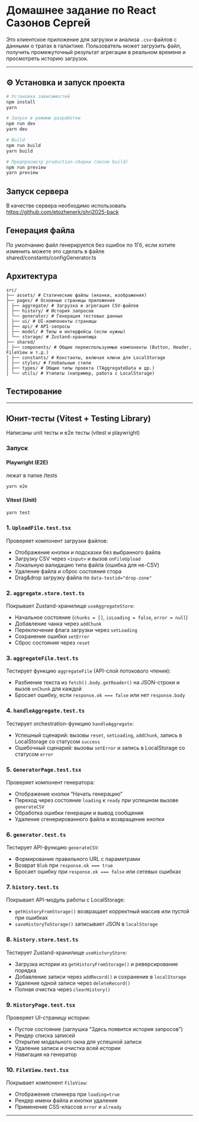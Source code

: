 # Домашнее задание по React Сазонов Сергей

Это клиентское приложение для загрузки и анализа `.csv`-файлов с данными о тратах в галактике. Пользователь может загрузить файл, получить промежуточный результат агрегации в реальном времени и просмотреть историю загрузок.

---

## ⚙️ Установка и запуск проекта

```bash
# Установка зависимостей
npm install
yarn

# Запуск в режиме разработки
npm run dev
yarn dev

# Build
npm run build
yarn build

# Предпросмотр production-сборки (после build)
npm run preview
yarn preview
```

## Запуск сервера

В качестве сервера необходимо использовать https://github.com/etozhenerk/shri2025-back

## Генерация файла

По умолчанию файл генерируется без ошибок по 1Гб, если хотите изменить можете это сделать в файле shared/constants/configGenerator.ts

## Архитектура
```
src/
├── assets/ # Статические файлы (иконки, изображения)
├── pages/ # Основные страницы приложения
│ ├── aggregate/ # Загрузка и агрегация CSV-файлов
│ ├── history/ # История запросов
│ └── generator/ # Генерация тестовых данных
│ ├── ui/ # UI-компоненты страницы
│ ├── api/ # API-запросы
│ ├── model/ # Типы и интерфейсы (если нужны)
│ └── storage/ # Zustand-хранилища
├── shared/
│ ├── components/ # Общие переиспользуемые компоненты (Button, Header, FileView и т.д.)
│ ├── constants/ # Константы, включая ключи для LocalStorage
│ ├── styles/ # Глобальные стили
│ ├── types/ # Общие типы проекта (TAggregateData и др.)
│ └── utils/ # Утилиты (например, работа с LocalStorage)
```

## Тестирование

---

## Юнит-тесты (Vitest + Testing Library)

Написаны unit тесты и e2e тесты (vitest и playwright)

### Запуск

#### Playwright (E2E)

лежат в папке /tests

```bash
yarn e2e
```

#### Vitest (Unit)

```bash
yarn test
```

### 1. `UploadFile.test.tsx`

Проверяет компонент загрузки файлов:

- Отображение кнопки и подсказки без выбранного файла
- Загрузку CSV через `<input>` и вызов `onFileUpload`
- Локальную валидацию типа файла (ошибка для не-CSV)
- Удаление файла и сброс состояния стора
- Drag&drop загрузку файла по `data-testid="drop-zone"`

### 2. `aggregate.store.test.ts`

Покрывает Zustand-хранилище `useAggregateStore`:

- Начальное состояние (`chunks = []`, `isLoading = false`, `error = null`)
- Добавление чанка через `addChunk`
- Переключение флага загрузки через `setLoading`
- Сохранение ошибки `setError`
- Сброс состояния через `reset`

### 3. `aggregateFile.test.ts`

Тестирует функцию `aggregateFile` (API-слой потокового чтения):

- Разбиение текста из `fetch().body.getReader()` на JSON-строки и вызов `onChunk` для каждой
- Бросает ошибку, если `response.ok === false` или нет `response.body`

### 4. `handleAggregate.test.ts`

Тестирует orchestration-функцию `handleAggregate`:

- Успешный сценарий: вызовы `reset`, `setLoading`, `addChunk`, запись в LocalStorage со статусом `success`
- Ошибочный сценарий: вызовы `setError` и запись в LocalStorage со статусом `error`

### 5. `GeneratorPage.test.tsx`

Проверяет компонент генератора:

- Отображение кнопки “Начать генерацию”
- Переход через состояние `loading` к `ready` при успешном вызове `generateCSV`
- Обработка ошибки генерации и вывод сообщения
- Удаление сгенерированного файла и возвращение кнопки

### 6. `generator.test.ts`

Тестирует API-функцию `generateCSV`:

- Формирование правильного URL с параметрами
- Возврат `Blob` при `response.ok === true`
- Бросает ошибку при `response.ok === false` или сетевых ошибках

### 7. `history.test.ts`

Покрывает API-модуль работы с LocalStorage:

- `getHistoryFromStorage()` возвращает корректный массив или пустой при ошибках
- `saveHistoryToStorage()` записывает JSON в `localStorage`

### 8. `history.store.test.ts`

Тестирует Zustand-хранилище `useHistoryStore`:

- Загрузка истории из `getHistoryFromStorage()` и реверсирование порядка
- Добавление записи через `addRecord()` и сохранение в `localStorage`
- Удаление одной записи через `deleteRecord()`
- Полная очистка через `clearHistory()`

### 9. `HistoryPage.test.tsx`

Проверяет UI-страницу истории:

- Пустое состояние (заглушка “Здесь появится история запросов”)
- Рендер списка записей
- Открытие модального окна для успешной записи
- Удаление записи и очистка всей истории
- Навигация на генератор

### 10. `FileView.test.tsx`

Покрывает компонент `FileView`:

- Отображение спиннера при `loading=true`
- Рендер имени файла и кнопки удаления
- Применение CSS-классов `error` и `already`

---
